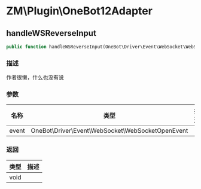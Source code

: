 # ZM\Plugin\OneBot12Adapter

## handleWSReverseInput

```php
public function handleWSReverseInput(OneBot\Driver\Event\WebSocket\WebSocketOpenEvent $event): void
```

### 描述

作者很懒，什么也没有说

### 参数

| 名称 | 类型 | 描述 |
| -------- | ---- | ----------- |
| event | OneBot\Driver\Event\WebSocket\WebSocketOpenEvent |  |

### 返回

| 类型 | 描述 |
| ---- | ----------- |
| void |  |
